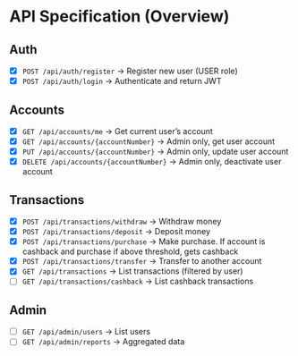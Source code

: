# API Specification (Overview)

## Auth
- [x] `POST /api/auth/register` → Register new user (USER role)
- [x] `POST /api/auth/login` → Authenticate and return JWT

## Accounts
- [x] `GET /api/accounts/me` → Get current user’s account
- [x] `GET /api/accounts/{accountNumber}` → Admin only, get user account
- [x] `PUT /api/accounts/{accountNumber}` → Admin only, update user account
- [x] `DELETE /api/accounts/{accountNumber}` → Admin only, deactivate user account

## Transactions
- [x] `POST /api/transactions/withdraw` → Withdraw money
- [x] `POST /api/transactions/deposit` → Deposit money
- [x] `POST /api/transactions/purchase` → Make purchase. If account is cashback and purchase if above threshold, gets cashback
- [x] `POST /api/transactions/transfer` → Transfer to another account
- [x] `GET /api/transactions` → List transactions (filtered by user)
- [ ] `GET /api/transactions/cashback` → List cashback transactions

## Admin
- [ ] `GET /api/admin/users` → List users
- [ ] `GET /api/admin/reports` → Aggregated data
